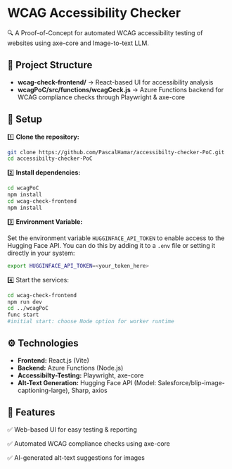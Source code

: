 # WCAG Accessibility Checker  
🔍 A Proof-of-Concept for automated WCAG accessibility testing of websites using axe-core and Image-to-text LLM.  

## 📂 Project Structure  
- **wcag-check-frontend/** → React-based UI for accessibility analysis  
- **wcagPoC/src/functions/wcagCeck.js** → Azure Functions backend for WCAG compliance checks through Playwright & axe-core    

## 🚀 Setup  
1️⃣ **Clone the repository:**  
   ```bash
   git clone https://github.com/PascalHamar/accessibilty-checker-PoC.git
   cd accessibilty-checker-PoC
   ```
2️⃣ **Install dependencies:**
   ```bash
   cd wcagPoC
   npm install
   cd wcag-check-frontend
   npm install  
   ```
3️⃣ **Environment Variable:** 

  Set the environment variable `HUGGINFACE_API_TOKEN` to enable access to the Hugging Face API. You can do this by adding it to a `.env` file or setting it directly in your system:
  ```bash
  export HUGGINFACE_API_TOKEN=<your_token_here>
  ```
4️⃣ Start the services:
   ```bash
   cd wcag-check-frontend
   npm run dev  
   cd ../wcagPoC
   func start
   #initial start: choose Node option for worker runtime
   ```
## ⚙ Technologies
- **Frontend:** React.js (Vite)
- **Backend:** Azure Functions (Node.js)
- **Accessibilty-Testing:** Playwright, axe-core
- **Alt-Text Generation:** Hugging Face API (Model: Salesforce/blip-image-captioning-large), Sharp, axios

## 📌 Features
   ✅ Web-based UI for easy testing & reporting 
   
   ✅ Automated WCAG compliance checks using axe-core
   
   ✅ AI-generated alt-text suggestions for images
   
